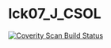 # lck07_J_CSOL
<a href="https://scan.coverity.com/projects/wendyzhang1121-lck07_j_csol">
  <img alt="Coverity Scan Build Status"
       src="https://scan.coverity.com/projects/9537/badge.svg"/>
</a>
